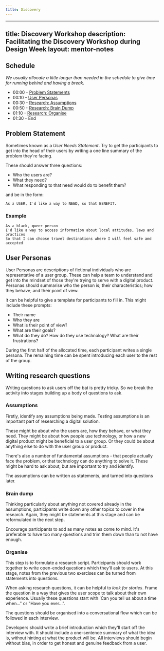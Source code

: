 ```yaml
---
title: Discovery
---
```


---
title: Discovery Workshop
description: Facilitating the Discovery Workshop during Design Week
layout: mentor-notes
---

## Schedule

_We usually allocate a little longer than needed in the schedule to give time for running behind and having a break._

- 00:00 - [Problem Statements](#problem-statement)
- 00:10 - [User Personas](#user-personas)
- 00:30 - [Research: Assumptions](#assumptions)
- 00:50 - [Research: Brain Dump](#brain-dump)
- 01:10 - [Research: Organise](#organise)
- 01:30 - End

## Problem Statement

Sometimes known as a _User Needs Statement_. Try to get the participants to get into the head of their users by writing a one line summary of the problem they're facing.

These should answer three questions:

- Who the users are?
- What they need?
- What responding to that need would do to benefit them?

and be in the form:

```
As a USER, I'd like a way to NEED, so that BENEFIT.
```

### Example

```
As a black, queer person
I'd like a way to access information about local attitudes, laws and practices
So that I can choose travel destinations where I will feel safe and accepted
```

## User Personas

User Personas are descriptions of fictional individuals who are representative of a user group. These can help a team to understand and get into the mindset of those they're trying to serve with a digital product. Personas should summarise who the person is; their characteristics; how they behave; and their point of view.

It can be helpful to give a template for participants to fill in. This might include these prompts:

- Their name
- Who they are
- What is their point of view?
- What are their goals?
- What do they do? How do they use technology? What are their frustrations?

During the first half of the allocated time, each participant writes a single persona. The remaining time can be spent introducing each user to the rest of the group.

## Writing research questions

Writing questions to ask users off the bat is pretty tricky. So we break the activity into stages building up a body of questions to ask.

### Assumptions

Firstly, identify any assumptions being made. Testing assumptions is an important part of researching a digital solution.

These might be about who the users are, how they behave, or what they need. They might be about how people use technology, or how a new digital product might be beneficial to a user group. Or they could be about anything else to do with the user group or product.

There's also a number of fundamental assumptions - that people actually face the problem, or that technology can do anything to solve it. These might be hard to ask about, but are important to try and identify.

The assumptions can be written as statements, and turned into questions later.

### Brain dump

Thinking particularly about anything not covered already in the assumptions, participants write down any other topics to cover in the research. Again, they might be statements at this stage and can be reformulated in the next step.

Encourage participants to add as many notes as come to mind. It's preferable to have too many questions and trim them down than to not have enough.

### Organise

This step is to formulate a research script. Participants should work together to write open-ended questions which they'll ask to users. At this stage, notes from the previous two exercises can be turned from statements into questions.

When asking research questions, it can be helpful to _look for stories_. Frame the question in a way that gives the user scope to talk about their own experience. Usually these questions start with 'Can you tell us about a time when..." or "Have you ever...".

The questions should be organised into a conversational flow which can be followed in each interview.

Developers should write a brief introduction which they'll start off the interview with. It should include a one-sentence summary of what the idea is, without hinting at what the product will be. All interviews should begin without bias, in order to get honest and genuine feedback from a user.
